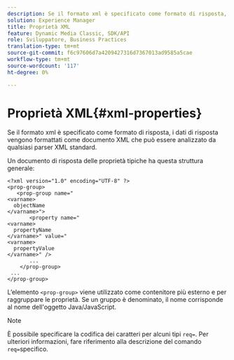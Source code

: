 ```yaml
---
description: Se il formato xml è specificato come formato di risposta, i dati di risposta vengono formattati come documento XML che può essere analizzato da qualsiasi parser XML standard.
solution: Experience Manager
title: Proprietà XML
feature: Dynamic Media Classic, SDK/API
role: Sviluppatore, Business Practices
translation-type: tm+mt
source-git-commit: f6c97606d7a4209427316d7367013ad9585a5cae
workflow-type: tm+mt
source-wordcount: '117'
ht-degree: 0%

---
```



# Proprietà XML{#xml-properties}

Se il formato xml è specificato come formato di risposta, i dati di risposta vengono formattati come documento XML che può essere analizzato da qualsiasi parser XML standard.

Un documento di risposta delle proprietà tipiche ha questa struttura generale:

```
<?xml version="1.0" encoding="UTF-8" ?>
<prop-group>
   <prop-group name="
<varname>
  objectName
</varname>">
       <property name="
<varname>
  propertyName
</varname>" value="
<varname>
  propertyValue
</varname>" />
       ...
    </prop-group>
 ...
</prop-group>
```

L’elemento `<prop-group>` viene utilizzato come contenitore più esterno e per raggruppare le proprietà. Se un gruppo è denominato, il nome corrisponde al nome dell&#39;oggetto Java/JavaScript.

>[!NOTE]
>
>È possibile specificare la codifica dei caratteri per alcuni tipi `req=`. Per ulteriori informazioni, fare riferimento alla descrizione del comando `req=`specifico.

